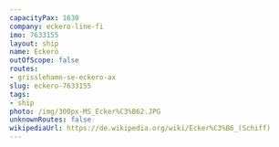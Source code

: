 ```yaml
---
capacityPax: 1630
company: eckero-line-fi
imo: 7633155
layout: ship
name: Eckerö
outOfScope: false
routes:
- grisslehamn-se-eckero-ax
slug: eckero-7633155
tags:
- ship
photo: /img/300px-MS_Ecker%C3%B62.JPG
unknownRoutes: false
wikipediaUrl: https://de.wikipedia.org/wiki/Ecker%C3%B6_(Schiff)
---
```

